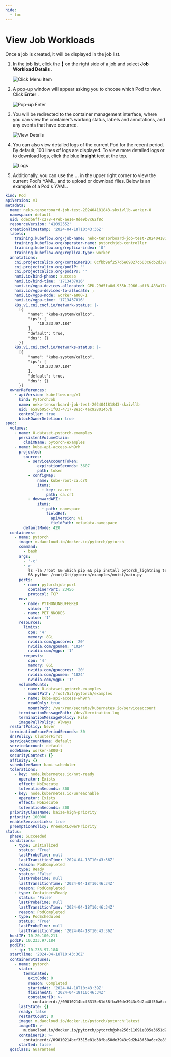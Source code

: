```yaml
---
hide:
  - toc
---
```


# View Job Workloads

Once a job is created, it will be displayed in the job list.

1. In the job list, click the **┇** on the right side of a job and select **Job Workload Details** .

    ![Click Menu Item](../../images/view-wl01.png)

2. A pop-up window will appear asking you to choose which Pod to view. Click **Enter** .

    ![Pop-up Enter](../../images/view-wl02.png)

3. You will be redirected to the container management interface, where you can view the container’s working status, labels and annotations, and any events that have occurred.

    ![View Details](../../images/view-wl03.png)

4. You can also view detailed logs of the current Pod for the recent period.
   By default, 100 lines of logs are displayed. To view more detailed logs or to download logs, click the blue **Insight** text at the top.

    ![Logs](../../images/view-wl04.png)

5. Additionally, you can use the **...** in the upper right corner to view the current Pod's YAML, and to upload or download files.
   Below is an example of a Pod's YAML.

```yaml
kind: Pod
apiVersion: v1
metadata:
  name: neko-tensorboard-job-test-202404181843-skxivllb-worker-0
  namespace: default
  uid: ddedb6ff-c278-47eb-ae1e-0de9b7c62f8c
  resourceVersion: '41092552'
  creationTimestamp: '2024-04-18T10:43:36Z'
  labels:
    training.kubeflow.org/job-name: neko-tensorboard-job-test-202404181843-skxivllb
    training.kubeflow.org/operator-name: pytorchjob-controller
    training.kubeflow.org/replica-index: '0'
    training.kubeflow.org/replica-type: worker
  annotations:
    cni.projectcalico.org/containerID: 0cfbb9af257d5e69027c603c6cb2d3890a17c4ae1a145748d5aef73a10d7fbe1
    cni.projectcalico.org/podIP: ''
    cni.projectcalico.org/podIPs: ''
    hami.io/bind-phase: success
    hami.io/bind-time: '1713437016'
    hami.io/vgpu-devices-allocated: GPU-29d5fa0d-935b-2966-aff8-483a174d61d1,NVIDIA,1024,20:;
    hami.io/vgpu-devices-to-allocate: ;
    hami.io/vgpu-node: worker-a800-1
    hami.io/vgpu-time: '1713437016'
    k8s.v1.cni.cncf.io/network-status: |-
      [{
          "name": "kube-system/calico",
          "ips": [
              "10.233.97.184"
          ],
          "default": true,
          "dns": {}
      }]
    k8s.v1.cni.cncf.io/networks-status: |-
      [{
          "name": "kube-system/calico",
          "ips": [
              "10.233.97.184"
          ],
          "default": true,
          "dns": {}
      }]
  ownerReferences:
    - apiVersion: kubeflow.org/v1
      kind: PyTorchJob
      name: neko-tensorboard-job-test-202404181843-skxivllb
      uid: e5a8b05d-1f03-4717-8e1c-4ec928014b7b
      controller: true
      blockOwnerDeletion: true
spec:
  volumes:
    - name: 0-dataset-pytorch-examples
      persistentVolumeClaim:
        claimName: pytorch-examples
    - name: kube-api-access-wh9rh
      projected:
        sources:
          - serviceAccountToken:
              expirationSeconds: 3607
              path: token
          - configMap:
              name: kube-root-ca.crt
              items:
                - key: ca.crt
                  path: ca.crt
          - downwardAPI:
              items:
                - path: namespace
                  fieldRef:
                    apiVersion: v1
                    fieldPath: metadata.namespace
        defaultMode: 420
  containers:
    - name: pytorch
      image: m.daocloud.io/docker.io/pytorch/pytorch
      command:
        - bash
      args:
        - '-c'
        - >-
          ls -la /root && which pip && pip install pytorch_lightning tensorboard
          && python /root/Git/pytorch/examples/mnist/main.py
      ports:
        - name: pytorchjob-port
          containerPort: 23456
          protocol: TCP
      env:
        - name: PYTHONUNBUFFERED
          value: '1'
        - name: PET_NNODES
          value: '1'
      resources:
        limits:
          cpu: '4'
          memory: 8Gi
          nvidia.com/gpucores: '20'
          nvidia.com/gpumem: '1024'
          nvidia.com/vgpu: '1'
        requests:
          cpu: '4'
          memory: 8Gi
          nvidia.com/gpucores: '20'
          nvidia.com/gpumem: '1024'
          nvidia.com/vgpu: '1'
      volumeMounts:
        - name: 0-dataset-pytorch-examples
          mountPath: /root/Git/pytorch/examples
        - name: kube-api-access-wh9rh
          readOnly: true
          mountPath: /var/run/secrets/kubernetes.io/serviceaccount
      terminationMessagePath: /dev/termination-log
      terminationMessagePolicy: File
      imagePullPolicy: Always
  restartPolicy: Never
  terminationGracePeriodSeconds: 30
  dnsPolicy: ClusterFirst
  serviceAccountName: default
  serviceAccount: default
  nodeName: worker-a800-1
  securityContext: {}
  affinity: {}
  schedulerName: hami-scheduler
  tolerations:
    - key: node.kubernetes.io/not-ready
      operator: Exists
      effect: NoExecute
      tolerationSeconds: 300
    - key: node.kubernetes.io/unreachable
      operator: Exists
      effect: NoExecute
      tolerationSeconds: 300
  priorityClassName: baize-high-priority
  priority: 100000
  enableServiceLinks: true
  preemptionPolicy: PreemptLowerPriority
status:
  phase: Succeeded
  conditions:
    - type: Initialized
      status: 'True'
      lastProbeTime: null
      lastTransitionTime: '2024-04-18T10:43:36Z'
      reason: PodCompleted
    - type: Ready
      status: 'False'
      lastProbeTime: null
      lastTransitionTime: '2024-04-18T10:46:34Z'
      reason: PodCompleted
    - type: ContainersReady
      status: 'False'
      lastProbeTime: null
      lastTransitionTime: '2024-04-18T10:46:34Z'
      reason: PodCompleted
    - type: PodScheduled
      status: 'True'
      lastProbeTime: null
      lastTransitionTime: '2024-04-18T10:43:36Z'
  hostIP: 10.20.100.211
  podIP: 10.233.97.184
  podIPs:
    - ip: 10.233.97.184
  startTime: '2024-04-18T10:43:36Z'
  containerStatuses:
    - name: pytorch
      state:
        terminated:
          exitCode: 0
          reason: Completed
          startedAt: '2024-04-18T10:43:39Z'
          finishedAt: '2024-04-18T10:46:34Z'
          containerID: >-
            containerd://09010214bcf3315e81d38fba50de3943c9d2b48f50a6cc2e83f8ef0e5c6eeec1
      lastState: {}
      ready: false
      restartCount: 0
      image: m.daocloud.io/docker.io/pytorch/pytorch:latest
      imageID: >-
        m.daocloud.io/docker.io/pytorch/pytorch@sha256:11691e035a3651d25a87116b4f6adc113a27a29d8f5a6a583f8569e0ee5ff897
      containerID: >-
        containerd://09010214bcf3315e81d38fba50de3943c9d2b48f50a6cc2e83f8ef0e5c6eeec1
      started: false
  qosClass: Guaranteed
```
